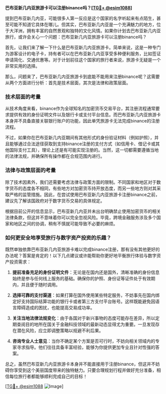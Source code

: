 **巴布亚新几内亚旅游卡可以注册binance吗？[[TG💪+ @esim1088](https://t.me/s/esim1088)]**

提到巴布亚新几内亚，可能很多人第一反应是这个国家的名字听起来有点陌生，甚至可能不知道它具体在哪儿。但其实，巴布亚新几内亚是一个充满魅力的地方，位于大洋洲，拥有丰富的自然景观和独特的文化风情。如果你计划去巴布亚新几内亚旅行，或许会关心一个问题：巴布亚新几内亚旅游卡可以注册binance吗？

首先，让我们来了解一下什么是巴布亚新几内亚旅游卡。简单来说，这是一种专门为游客设计的电子卡，持有者可以在巴布亚新几内亚享受多种便利服务，比如签证申请简化、交通优惠等。对于计划前往这个国家的旅行者来说，旅游卡无疑是一个非常实用的选择。

那么，问题来了，巴布亚新几内亚旅游卡到底能不能用来注册binance呢？这需要从两个方面进行分析：首先是技术层面，其次是法律和政策层面。

### 技术层面的考量

从技术角度来看，binance作为全球知名的加密货币交易平台，其注册流程通常要求提供有效的身份证明文件以及银行卡或支付平台信息。而巴布亚新几内亚旅游卡本身并不具备直接关联银行账户的功能，因此单凭旅游卡无法完成binance的注册流程。

不过，如果你在巴布亚新几内亚期间有其他形式的身份验证材料（例如护照），并且能够通过合法途径获取到支持binance注册的支付方式（如信用卡、借记卡或其他国际支付工具），理论上还是有可能实现注册的。当然，这一切都需要遵循当地的法律法规，并确保所有操作都在合规范围内进行。

### 法律与政策层面的考量

除了技术因素外，我们还需要考虑法律与政策方面的限制。不同国家和地区对于数字货币的态度各不相同，有些地方对加密货币持开放态度，而另一些地方则对其采取严格的监管措施。因此，在尝试使用巴布亚新几内亚旅游卡注册binance之前，建议先了解该国政府对于数字货币交易的具体规定。

根据目前公开的信息显示，巴布亚新几内亚并未出台明确禁止使用加密货币的相关法律条款，但这并不意味着你可以完全忽视风险。毕竟，跨境金融服务涉及多个国家和地区之间的协调，稍有不慎就可能导致不必要的麻烦。

### 如何更安全地享受旅行与数字资产投资的乐趣？

既然单独依靠巴布亚新几内亚旅游卡难以完成binance注册，那有没有其他更好的办法呢？答案是肯定的！以下几点建议或许能帮助你更好地平衡旅行体验与数字资产投资需求：

1. **提前准备充足的身份证明文件**：无论是在国内还是国外，清晰准确的身份信息始终是参与任何线上服务的基础。确保你的护照、身份证等证件处于有效期内，并且便于随时调用。
   
2. **选择可靠的支付渠道**：如果打算在国外使用某些特定服务，不妨事先在国内绑定好支持国际结算功能的银行卡或者第三方支付平台账号。这样既能避免因语言障碍造成的困扰，也能提高交易成功率。

3. **关注当地法律法规变化**：由于各国对于新兴事物的态度可能存在差异，所以定期查阅目的地所在国关于金融科技领域的最新动态显得尤为重要。一旦发现存在潜在风险，应立即调整策略以规避不利后果。

4. **咨询专业人士意见**：当你不确定某个方案是否可行时，不妨向相关领域内的专家寻求指导。他们往往具备丰富经验，能够为你提供更加专业且针对性强的答案。

总之，虽然巴布亚新几内亚旅游卡本身并不能直接用于注册binance，但这并不妨碍你享受到这个美丽国度带来的独特魅力。只要合理规划行程并做好充分准备，相信每位旅行者都能够顺利完成自己的目标！

[[TG💪+ @esim1088](https://t.me/s/esim1088) ![Image](https://i.postimg.cc/4NQfJmqS/Snipaste-2025-05-13-00-14-12.png)]